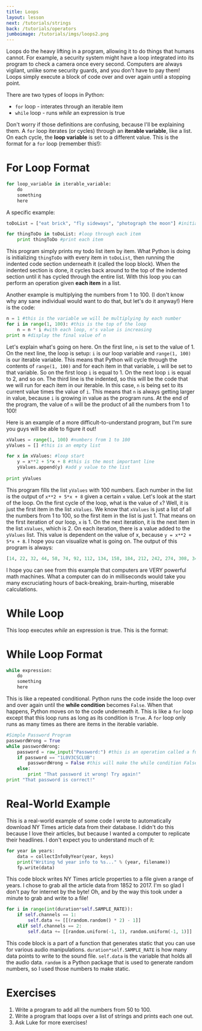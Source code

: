 ```yaml
---
title: Loops
layout: lesson
next: /tutorials/strings
back: /tutorials/operators
jumboimage: /tutorials/imgs/loops2.png
---
```


Loops do the heavy lifting in a program, allowing it to do things that humans cannot. For example, a security system might have a loop integrated into its program to check a camera once every second. Computers are always vigilant, unlike some security guards, and you don't have to pay them! Loops simply execute a block of code over and over again until a stopping point.

There are two types of loops in Python:

- `for` loop - interates through an iterable item
- `while` loop - runs _while_ an expression is true

Don't worry if those definitions are confusing, because I'll be explaining them. A `for` loop iterates (or cycles) through an **iterable variable**, like a list. On each cycle, the **loop variable** is set to a different value. This is the format for a `for` loop (remember this!):

# For Loop Format

```python
for loop_variable in iterable_variable:
	do
	something
	here
```

A specific example:

```python
toDoList = ["eat brick", "fly sideways", "photograph the moon"] #initialize todo list

for thingToDo in toDoList: #loop through each item
	print thingToDo #print each item
```

This program simply prints my todo list item by item. What Python is doing is initializing `thingToDo` with every item in `toDoList`, then running the indented code section underneath it (called the loop block). When the indented section is done, it cycles back around to the top of the indented section until it has cycled through the entire list. With this loop you can perform an operation given **each item** in a list. 

Another example is multiplying the numbers from 1 to 100. (I don't know why any sane individual would want to do that, but let's do it anyway!) Here is the code:

```python
n = 1 #this is the variable we will be multiplying by each number
for i in range(1, 100): #this is the top of the loop
	n = n * i #with each loop, n's value is increasing
print n #display the final value of n
```

Let's explain what's going on here. On the first line, `n` is set to the value of 1. On the next line, the loop is setup: `i` is our loop variable and `range(1, 100)` is our iterable variable. This means that Python will cycle through the contents of `range(1, 100)` and for each item in that variable, `i` will be set to that variable. So on the first loop `i` is equal to 1. On the next loop `i` is equal to 2, and so on. The third line is the indented, so this will be the code that we will run for each item in our iterable. In this case, `n` is being set to its current value times the value of `i`. This means that `n` is always getting larger in value, because `i` is growing in value as the program runs. At the end of the program, the value of `n` will be the product of all the numbers from 1 to 100!

Here is an example of a more difficult-to-understand program, but I'm sure you guys will be able to figure it out!

```python
xValues = range(1, 100) #numbers from 1 to 100
yValues = [] #this is an empty list

for x in xValues: #loop start
	y = x**2 + 5*x + 8 #this is the most important line
	yValues.append(y) #add y value to the list
	
print yValues
```

This program fills the list `yValues` with 100 numbers. Each number in the list is the output of `x**2 + 5*x + 8` given a certain `x` value. Let's look at the start of the loop. On the first cycle of the loop, what is the value of `x`? Well, it is just the first item in the list `xValues`. We know that `xValues` is just a list of all the numbers from 1 to 100, so the first item in the list is just 1. That means on the first iteration of our loop, `x` is 1. On the next iteration, it is the next item in the list `xValues`, which is 2. On each iteration, there is a value added to the `yValues` list. This value is dependent on the value of x, because `y = x**2 + 5*x + 8`. I hope you can visualize what is going on. The output of this program is always:

```python
[14, 22, 32, 44, 58, 74, 92, 112, 134, 158, 184, 212, 242, 274, 308, 344, 382, 422, 464, 508, 554, 602, 652, 704, 758, 814, 872, 932, 994, 1058, 1124, 1192, 1262, 1334, 1408, 1484, 1562, 1642, 1724, 1808, 1894, 1982, 2072, 2164, 2258, 2354, 2452, 2552, 2654, 2758, 2864, 2972, 3082, 3194, 3308, 3424, 3542, 3662, 3784, 3908, 4034, 4162, 4292, 4424, 4558, 4694, 4832, 4972, 5114, 5258, 5404, 5552, 5702, 5854, 6008, 6164, 6322, 6482, 6644, 6808, 6974, 7142, 7312, 7484, 7658, 7834, 8012, 8192, 8374, 8558, 8744, 8932, 9122, 9314, 9508, 9704, 9902, 10102, 10304]
```

I hope you can see from this example that computers are VERY powerful math machines. What a computer can do in milliseconds would take you many excruciating hours of back-breaking, brain-hurting, miserable calculations. 

# While Loop

This loop executes _while_ an expression is true. This is the format: 

# While Loop Format

```python
while expression:
	do
	something
	here
```

This is like a repeated conditional. Python runs the code inside the loop over and over again until the **while condition** becomes `False`. When that happens, Python moves on to the code underneath it. This is like a `for` loop except that this loop runs as long as its condition is `True`. A `for` loop only runs as many times as there are items in the iterable variable.

```python
#Simple Password Program
passwordWrong = True
while passwordWrong:
	password = raw_input("Password:") #this is an operation called a function that retrieves user input and puts it in a string
	if password == "1L0V3CSCLUB":
		passwordWrong = False #this will make the while condition False
	else:
		print "That password it wrong! Try again!"
print "That password is correct!"
```



# Real-World Example

This is a real-world example of some code I wrote to automatically download NY Times article data from their database. I didn't do this because I love their articles, but because I wanted a computer to replicate their headlines. I don't expect you to understand much of it:

```python
for year in years:
    data = collectInfoByYear(year, keys)
    print("Writing %d year info to %s..." % (year, filename))
    fp.write(data)
```

This code block writes NY Times article properties to a file given a range of years. I chose to grab all the article data from 1852 to 2017. I'm so glad I don't pay for internet by the byte! Oh, and by the way this took under a minute to grab and write to a file! 

```python
for i in range(int(duration*self.SAMPLE_RATE)):
    if self.channels == 1:
        self.data += [[(random.random() * 2) - 1]]
    elif self.channels == 2:
        self.data += [[random.uniform(-1, 1), random.uniform(-1, 1)]]
```

This code block is a part of a function that generates static that you can use for various audio manipulations. `duration*self.SAMPLE_RATE` is how many data points to write to the sound file. `self.data` is the variable that holds all the audio data. `random` is a Python package that is used to generate random numbers, so I used those numbers to make static.

# Exercises

1. Write a program to add all the numbers from 50 to 100.
2. Write a program that loops over a list of strings and prints each one out.
3. Ask Luke for more exercises!

